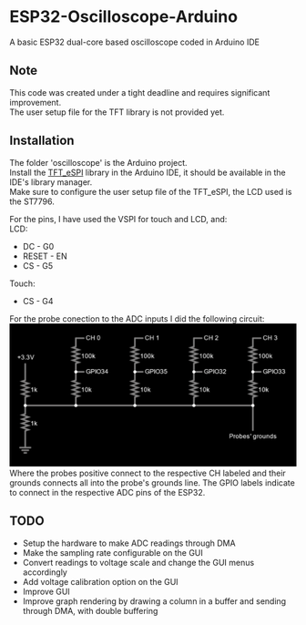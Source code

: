 # ESP32-Oscilloscope-Arduino
A basic ESP32 dual-core based oscilloscope coded in Arduino IDE

## Note

This code was created under a tight deadline and requires significant improvement.  
The user setup file for the TFT library is not provided yet.

## Installation

The folder 'oscilloscope' is the Arduino project.  
Install the [TFT_eSPI](https://github.com/Bodmer/TFT_eSPI "GitHub page") library in the Arduino IDE,
it should be available in the IDE's library manager.  
Make sure to configure the user setup file of the TFT_eSPI, the LCD used is the ST7796.  

For the pins, I have used the VSPI for touch and LCD, and:  
LCD:
- DC - G0
- RESET - EN
- CS - G5  

Touch:
- CS - G4

For the probe conection to the ADC inputs I did the following circuit:  
![Probe conection and scale](https://github.com/AdrianoPoier/ESP32-Oscilloscope-Arduino/blob/main/demo%20images/probe%20circuit.png)  
Where the probes positive connect to the respective CH labeled and their grounds connects all into the
probe's grounds line. The GPIO labels indicate to connect in the respective ADC pins of the ESP32.

## TODO

- Setup the hardware to make ADC readings through DMA
- Make the sampling rate configurable on the GUI
- Convert readings to voltage scale and change the GUI menus accordingly
- Add voltage calibration option on the GUI
- Improve GUI
- Improve graph rendering by drawing a column in a buffer and sending through DMA, with double buffering
